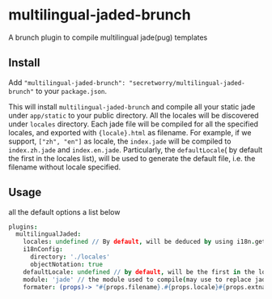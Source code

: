 # multilingual-jaded-brunch
A brunch plugin to compile multilingual jade(pug) templates

## Install

Add `"multilingual-jaded-brunch": "secretworry/multilingual-jaded-brunch"` to your `package.json`.

This will install `multilingual-jaded-brunch` and compile all your static jade under `app/static` to your public directory.
All the locales will be discovered under `locales` directory.
Each jade file will be compiled for all the specified locales, and exported with `{locale}.html` as filename. For example, if we support, `["zh", "en"]` as locale, the `index.jade` will be compiled to `index.zh.jade` and `index.en.jade`.
Particularly, the `defaultLocale`( by default the first in the locales list), will be used to generate the default file, i.e. the filename without locale specified.

## Usage

all the default options a list below
```coffeescript
plugins:
  multilingualJaded:
    locales: undefined // By default, will be deduced by using i18n.getLocales()
    i18nConfig:
      directory: './locales'
      objectNotation: true
    defaultLocale: undefined // by default, will be the first in the locales
    module: 'jade' // the module used to compile(may use to replace jade with pug)
    formater: (props)-> "#{props.filename}.#{props.locale}#{props.extname}"
```
